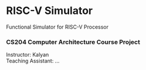 # RISC-V Simulator

Functional Simulator for RISC-V Processor


### CS204 Computer Architecture Course Project
Instructor: Kalyan <br>
Teaching Assistant: ...

